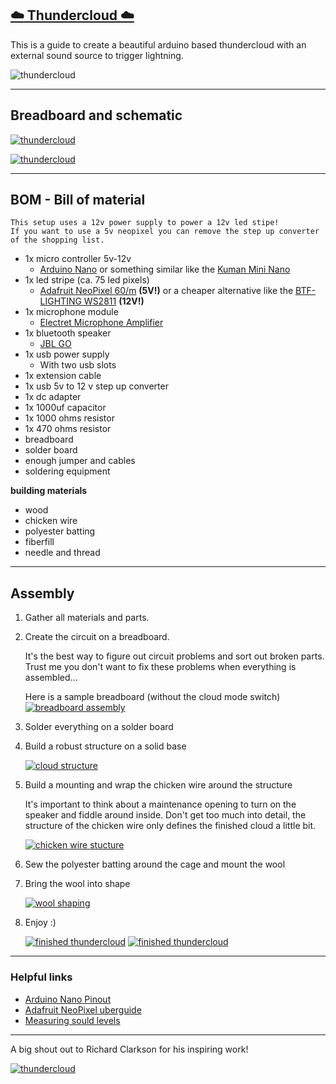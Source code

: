 ## [:cloud: Thundercloud :cloud:](https://gnihi.github.io/thundercloud/)

This is a guide to create a beautiful arduino based thundercloud with an external sound source to trigger lightning.


![thundercloud](img/thundercloud.gif)

---

## Breadboard and schematic

[![thundercloud](img/breadboard.png)](img/large/breadboard_large.png)

[![thundercloud](img/schematic.png)](img/large/schematic_large.png)

---

## BOM - Bill of material

	This setup uses a 12v power supply to power a 12v led stipe!
	If you want to use a 5v neopixel you can remove the step up converter of the shopping list. 

- 1x micro controller 5v-12v
	- [Arduino Nano](https://store.arduino.cc/arduino-nano) or something similar like the [Kuman Mini Nano](http://www.kumantech.com/kuman-mini-nano-v30-atmega328p-5v-16m-micro-controller-board-module-for-arduino-ky64_p0256.html)
- 1x led stripe (ca. 75 led pixels)
	- [Adafruit NeoPixel 60/m](https://www.adafruit.com/product/1138) **(5V!)** or a cheaper alternative like the [BTF-LIGHTING WS2811](http://www.btf-lighting.com/productshow.asp?ArticleID=0&id=172&cid=001) **(12V!)**
- 1x microphone module
	- [Electret Microphone Amplifier](https://www.adafruit.com/product/1063) 
- 1x bluetooth speaker
	- [JBL GO](https://www.jbl.com/bluetooth-speakers/JBL+GO.html)
- 1x usb power supply
	- With two usb slots
- 1x extension cable
- 1x usb 5v to 12 v step up converter
- 1x dc adapter
- 1x 1000uf  capacitor
- 1x 1000 ohms resistor
- 1x 470 ohms resistor
- breadboard
- solder board
- enough jumper and cables
- soldering equipment

**building materials**

- wood
- chicken wire
- polyester batting
- fiberfill
- needle and thread

---

## Assembly

1. Gather all materials and parts.

2. Create the circuit on a breadboard. 

	It's the best way to figure out circuit problems and sort out broken parts.
	Trust me you don't want to fix these problems when everything is assembled...
	
	Here is a sample breadboard (without the cloud mode switch)
	[![breadboard assembly](img/IMG_20180102_183653.jpg)](img/large/IMG_20180102_183653_large.jpg)

3. Solder everything on a solder board

4. Build a robust structure on a solid base

	[![cloud structure](img/IMG_20180104_161834.jpg)](img/large/IMG_20180104_161834_large.jpg)

5. Build a mounting and wrap the chicken wire around the structure

	It's important to think about a maintenance opening to turn on the speaker and fiddle around inside.
	Don't get too much into detail, the structure of the chicken wire only defines the finished cloud a little bit.
	
	[![chicken wire stucture](img/IMG_20180105_123530.jpg)](img/large/IMG_20180105_123530_large.jpg)
	
6. Sew the polyester batting around the cage and mount the wool

7. Bring the wool into shape

	[![wool shaping](img/2018-01-04_21.45.05.jpg)](img/large/2018-01-04_21.45.05_large.jpg)

8. Enjoy :)

	[![finished thundercloud](img/IMG_20180111_230420.jpg)](img/large/IMG_20180111_230420_large.jpg)
	[![finished thundercloud](img/IMG_20180111_230542.jpg)](img/large/IMG_20180111_230542_large.jpg)

---

### Helpful links

- [Arduino Nano Pinout](http://www.pighixxx.com/test/pinouts/boards/nano.pdf)
- [Adafruit NeoPixel uberguide](https://learn.adafruit.com/adafruit-neopixel-uberguide/basic-connections)
- [Measuring sould levels](https://learn.adafruit.com/adafruit-microphone-amplifier-breakout/measuring-sound-levels)

---

A big shout out to Richard Clarkson for his inspiring work!

[![thundercloud](img/original_clarkson.gif)](https://www.richardclarkson.com/cloud/)

